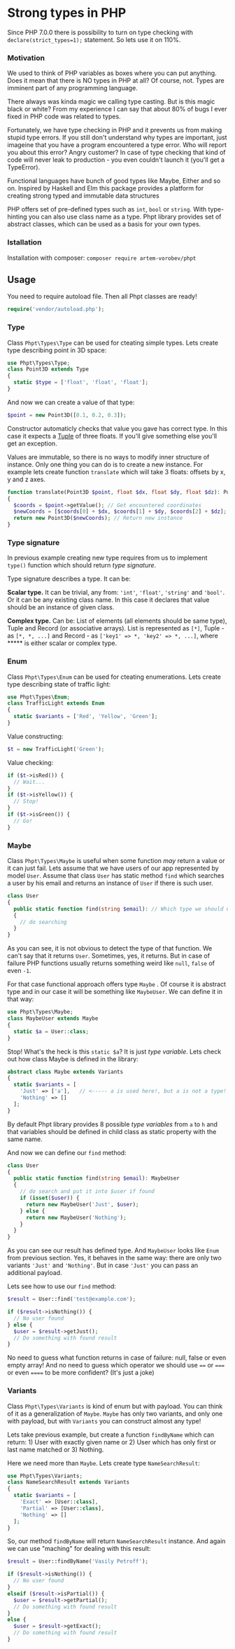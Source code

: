 # Strong types in PHP

Since PHP 7.0.0 there is possibility to turn on type checking with `declare(strict_types=1);` statement. So lets use it on 110%.

### Motivation

We used to think of PHP variables as boxes where you can put anything. Does it mean that there is NO types in PHP at all? Of course, not. Types are imminent part of any programming language.

There always was kinda magic we calling type casting. But is this magic black or white? From my experience I can say that about 80% of bugs I ever fixed in PHP code was related to types.

Fortunately, we have type checking in PHP and it prevents us from making stupid type errors. If you still don't understand why types are important, just imageine that you have a program encountered a type error. Who will report you about this error? Angry customer? In case of type checking that kind of code will never leak to production - you even couldn't launch it (you'll get a TypeError).

Functional languages have bunch of good types like Maybe, Either and so on. Inspired by Haskell and Elm this package provides a platform for creating strong typed and immutable data structures

PHP offers set of pre-defined types such as `int`, `bool` or `string`. With type-hinting you can also use class name as a type. Phpt library provides set of abstract classes, which can be used as a basis for your own types.

### Istallation

Installation with composer: `composer require artem-vorobev/phpt`






## Usage

You need to require autoload file. Then all Phpt classes are ready!

```php
require('vendor/autoload.php');
``` 

### Type

Class `Phpt\Types\Type` can be used for cteating simple types. Lets create type describing point in 3D space:

```php
use Phpt\Types\Type;
class Point3D extends Type
{
  static $type = ['float', 'float', 'float'];
}
```

And now we can create a value of that type:

```php
$point = new Point3D([0.1, 0.2, 0.3]);
```

Constructor automaticly checks that value you gave has correct type. In this case it expects a [Tuple](https://en.wikipedia.org/wiki/Tuple) of three floats. If you'll give something else you'll get an exception.

Values are immutable, so there is no ways to modify inner structure of instance. Only one thing you can do is to create a new instance. For example lets create function `translate` which will take 3 floats: offsets by x, y and z axes.

```php
function translate(Point3D $point, float $dx, float $dy, float $dz): Point3D
{
  $coords = $point->getValue(); // Get encountered coordinates
  $newCoords = [$coords[0] + $dx, $coords[1] + $dy, $coords[2] + $dz]; // Create translated coordinates
  return new Point3D($newCoords); // Return new instance
}
```

### Type signature

In previous example creating new type requires from us to implement `type()` function which should return _type signature_.

Type signature describes a type. It can be:

**Scalar type.** It can be trivial, any from: `'int'`, `'float'`, `'string'` and `'bool'`. Or it can be any existing class name. In this case it declares that value should be an instance of given class.

**Complex type.** Can be: List of elements (all elements should be same type), Tuple and Record (or associative arrays). List is represented as `[*]`, Tuple - as `[*, *, ...]` and Record - as `['key1' => *, 'key2' => *, ...]`, where ***** is either scalar or complex type.

### Enum

Class `Phpt\Types\Enum` can be used for cteating enumerations. Lets create type describing state of traffic light:

```php
use Phpt\Types\Enum;
class TrafficLight extends Enum
{
  static $variants = ['Red', 'Yellow', 'Green'];
}
```

Value constructing:

```php
$t = new TrafficLight('Green');
```

Value checking:

```php
if ($t->isRed()) {
  // Wait...
}
if ($t->isYellow()) {
  // Stop!
}
if ($t->isGreen()) {
  // Go!
}
```

### Maybe

Class `Phpt\Types\Maybe` is useful when some function _may_ return a value or it can just fail. Lets assume that we have users of our app represented by model `User`. Assume that class `User` has static method `find` which searches a user by his email and returns an instance of `User` if there is such user.

```php
class User
{
  public static function find(string $email): // Which type we should use here?
  {
    // do searching
  } 
}
```

As you can see, it is not obvious to detect the type of that function. We can't say that it returns `User`. Sometimes, yes, it returns. But in case of failure PHP functions usually returns something weird like `null`, `false` of even `-1`.

For that case functional approach offers type `Maybe` . Of course it is abstract type and in our case it will be something like `MaybeUser`. We can define it in that way:

```php
use Phpt\Types\Maybe;
class MaybeUser extends Maybe
{
  static $a = User::class;
}
```

Stop! What's the heck is this `static $a`? It is just _type variable_. Lets check out how class Maybe is defined in the library:

```php
abstract class Maybe extends Variants
{
  static $variants = [
    'Just' => ['a'],   // <----- a is used here!, but a is not a type!
    'Nothing' => []
  ];
}
```

By default Phpt library provides 8 possible _type variables_ from `a` to `h` and that variables should be defined in child class as static property with the same name.

And now we can define our `find` method:

```php
class User
{
  public static function find(string $email): MaybeUser
  {
    // do search and put it into $user if found
    if (isset($user)) {
      return new MaybeUser('Just', $user);
    } else {
      return new MaybeUser('Nothing');
    }
  } 
}
```

As you can see our result has defined type. And `MaybeUser` looks like `Enum` from previous section. Yes, it behaves in the same way: there are only two variants `'Just'` and `'Nothing'`. But in case `'Just'` you can pass an additional payload.

Lets see how to use our `find` method:

```php
$result = User::find('test@example.com');

if ($result->isNothing()) {
  // No user found
} else {
  $user = $result->getJust();
  // Do something with found result
}
```

No need to guess what function returns in case of failure: null, false or even empty array! And no need to guess which operator we should use `==` or `===` or even `====` to be more confident? (It's just a joke)

### Variants

Class `Phpt\Types\Variants` is kind of enum but with payload. You can think of it as a generalization of `Maybe`. `Maybe` has only two variants, and only one with payload, but with `Variants` you can construct almost any type!

Lets take previous example, but create a function `findByName` which can return: 1) User with exactly given name or 2) User which has only first or last name matched or 3) Nothing.

Here we need more than `Maybe`. Lets create type `NameSearchResult`:

```php
use Phpt\Types\Variants;
class NameSearchResult extends Variants
{
  static $variants = [
    'Exact' => [User::class],
    'Partial' => [User::class],
    'Nothing' => []
  ];
}
```

So, our method `findByName` will return `NameSearchResult` instance. And again we can use "maching" for dealing with this result:

```php
$result = User::findByName('Vasily Petroff');

if ($result->isNothing()) {
  // No user found
}
elseif ($result->isPartial()) {
  $user = $result->getPartial();
  // Do something with found result
}
else {
  $user = $result->getExact();
  // Do something with found result
}
```



